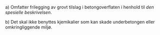 a) Omfatter frilegging av grovt tilslag i betongoverflaten i henhold til *den spesielle beskrivelsen*.

b) Det skal ikke benyttes kjemikalier som kan skade underbetongen eller omkringliggende miljø.

